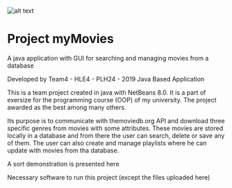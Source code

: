![alt text](https://www.eap.gr/images/logo_eap_new.png)


# Project myMovies
A java application with GUI for searching and managing movies from a database

Developed by Team4 - HLE4 - PLH24 - 2019 Java Based Application

This is a team project created in java with NetBeans 8.0. It is a part of exersize for the programming course (OOP) of my university. The project awarded as the best among many others. 

Its purpose is to communicate with themoviedb.org API and download three specific genres from movies with some attributes. These movies are stored locally in a database and from there the user can search, delete or save any of them. The user can also create and manage playlists where he can update with movies from tha database. 

A sort demonstration is presented here

Necessary software to run this project (except the files uploaded here)
